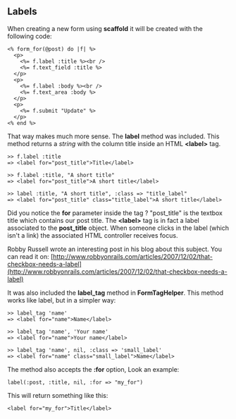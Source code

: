 ## Labels

When creating a new form using **scaffold** it will be created with the following code:

	<% form_for(@post) do |f| %>
	  <p>
	    <%= f.label :title %><br />
	    <%= f.text_field :title %>
	  </p>
	  <p>
	    <%= f.label :body %><br />
	    <%= f.text_area :body %>
	  </p>
	  <p>
	    <%= f.submit "Update" %>
	  </p>
	<% end %>

That way makes much more sense. The **label** method was included. This method returns a *string* with the column title inside an HTML **\<label\>** tag.

	>> f.label :title
	=> <label for="post_title">Title</label>

	>> f.label :title, "A short title"
	=> <label for="post_title">A short title</label>

	>> label :title, "A short title", :class => "title_label"
	=> <label for="post_title" class="title_label">A short title</label>

Did you notice the **for** parameter inside the tag ? "post\_title" is the textbox title which contains our post title. The **\<label\>** tag is in fact a label associated to the **post\_title** object. When someone clicks in the label (which isn't a link) the associated HTML controller receives focus.

Robby Russell wrote an interesting post in his blog about this subject. You can read it on: [http://www.robbyonrails.com/articles/2007/12/02/that-checkbox-needs-a-label](http://www.robbyonrails.com/articles/2007/12/02/that-checkbox-needs-a-label)

It was also included the **label\_tag** method in **FormTagHelper**. This method works like label, but in a simpler way:

	>> label_tag 'name'
	=> <label for="name">Name</label> 

	>> label_tag 'name', 'Your name'
	=> <label for="name">Your name</label> 

	>> label_tag 'name', nil, :class => 'small_label'
	=> <label for="name" class="small_label">Name</label>

The method also accepts the **:for** option, Look an example:

	label(:post, :title, nil, :for => "my_for")

This will return something like this:

	<label for="my_for">Title</label>
